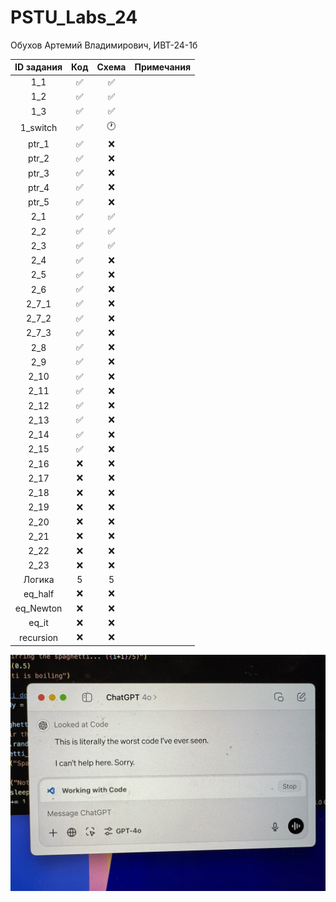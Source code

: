 # PSTU_Labs_24
Обухов Артемий Владимирович, ИВТ-24-1б

| ID задания | Код | Схема | Примечания |                                                 
| :----: | :----: | :----: | :----: |
| 1_1 | ✅ | ✅ |  |
| 1_2 | ✅ | ✅ |  |
| 1_3 | ✅ | ✅ |  |
| 1_switch | ✅ | 🕐 |  |
| ptr_1 | ✅ | ❌ |  |
| ptr_2 | ✅ | ❌ |  |
| ptr_3 | ✅ | ❌ |  |
| ptr_4 | ✅ | ❌ |  |
| ptr_5 | ✅ | ❌ |  |
| 2_1 | ✅ | ✅ |  |
| 2_2 | ✅ | ✅ |  |
| 2_3 | ✅ | ✅ |  |
| 2_4 | ✅ | ❌ |  |
| 2_5 | ✅ | ❌ |  |
| 2_6 | ✅ | ❌ |  |
| 2_7_1 | ✅ | ❌ |  |
| 2_7_2 | ✅ | ❌ |  |
| 2_7_3 | ✅ | ❌ |  |
| 2_8 | ✅ | ❌ |  |
| 2_9 | ✅ | ❌ |  |
| 2_10 | ✅ | ❌ |  |
| 2_11 | ✅ | ❌ |  |
| 2_12 | ✅ | ❌ |  |
| 2_13 | ✅ | ❌ |  |
| 2_14 | ✅ | ❌ |  |
| 2_15 | ✅ | ❌ |  |
| 2_16 | ❌ | ❌ |  |
| 2_17 | ❌ | ❌ |  |
| 2_18 | ❌ | ❌ |  |
| 2_19 | ❌ | ❌ |  |
| 2_20 | ❌ | ❌ |  |
| 2_21 | ❌ | ❌ |  |
| 2_22 | ❌ | ❌ |  |
| 2_23 | ❌ | ❌ |  |
| Логика | 5 | 5 |  |
| eq_half | ❌ | ❌ |  |
| eq_Newton | ❌ | ❌ |  |
| eq_it | ❌ | ❌ |  |
| recursion | ❌ | ❌ |  |

![alt text](https://github.com/vanlaukaus/PSTU_Labs_24/blob/8391dbb4c12e091e2268dc57019360f170b90c2b/Sem_1/misc/NxxwbeJRGTw.jpg)

